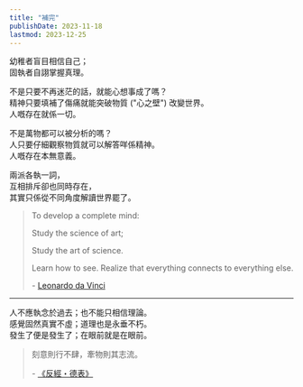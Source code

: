 ```yaml
---
title: "補完"
publishDate: 2023-11-18
lastmod: 2023-12-25
---
```


幼稚者盲目相信自己；<br/>
固執者自詡掌握真理。<br/>

不是只要不再迷茫的話，就能心想事成了嗎？<br/>
精神只要填補了傷痛就能突破物質 ("心之壁") 改變世界。<br/>
人嘅存在就係一切。<br/>

不是萬物都可以被分析的嗎？<br/>
人只要仔細觀察物質就可以解答咩係精神。<br/>
人嘅存在本無意義。<br/>

兩派各執一詞，<br/>
互相排斥卻也同時存在，<br/>
其實只係從不同角度解讀世界罷了。<br/>

> To develop a complete mind:
>
> Study the science of art;
>
> Study the art of science.
>
> Learn how to see. Realize that everything connects to everything else.
>
> \- [Leonardo da Vinci](https://www.goodreads.com/quotes/1423493-to-develop-a-complete-mind-study-the-science-of-art)

---

人不應執念於過去；也不能只相信理論。<br/>
感覺固然真實不虛；道理也是永垂不朽。<br/>
發生了便是發生了；在眼前就是在眼前。<br/>

> 刻意則行不肆，牽物則其志流。
>
> \- [《反經・德表》](https://www.arteducation.com.tw/mingju/juv_2591fdac52d0.html)
